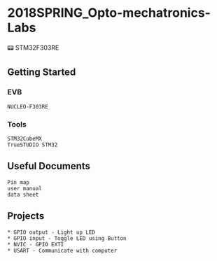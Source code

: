 # 2018SPRING_Opto-mechatronics-Labs
📟 STM32F303RE

## Getting Started

### EVB
```
NUCLEO-F303RE
```

### Tools
```
STM32CubeMX
TrueSTUDIO STM32
```
## Useful Documents
```
Pin map
user manual
data sheet
```
## Projects
```
* GPIO output - Light up LED
* GPIO input - Toggle LED using Button
* NVIC - GPIO EXTI
* USART - Communicate with computer
```
